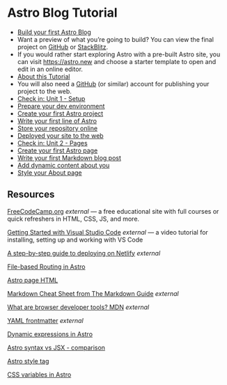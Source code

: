 # Astro Blog Tutorial
* [Build your first Astro Blog](https://docs.astro.build/en/tutorial/0-introduction/#:~:text=Build%20your%20first%20Astro%20Blog,-In%20this%20tutorial)
* Want a preview of what you’re going to build? You can view the final project on [GitHub](https://github.com/withastro/blog-tutorial-demo) or [StackBlitz](https://stackblitz.com/github/withastro/blog-tutorial-demo/tree/complete?file=src%2Fpages%2Findex.astro).
* If you would rather start exploring Astro with a pre-built Astro site, you can visit https://astro.new and choose a starter template to open and edit in an online editor.
* [About this Tutorial](https://docs.astro.build/en/tutorial/0-introduction/1/#:~:text=About%20this%20Tutorial,-What%20do%20I)
* You will also need a [GitHub](https://github.com/) (or similar) account for publishing your project to the web.
* [Check in: Unit 1 - Setup](https://docs.astro.build/en/tutorial/1-setup/#:~:text=Check%20in%3A%20Unit%201%20%2D%20Setup,-Now%20that%20you)
* [Prepare your dev environment](https://docs.astro.build/en/tutorial/1-setup/1/#:~:text=Prepare%20your%20dev%20environment,-GET%20READY%20TO)
* [Create your first Astro project](https://docs.astro.build/en/tutorial/1-setup/2/#:~:text=Create%20your%20first%20Astro%20project,-GET%20READY%20TO)
* [Write your first line of Astro](https://docs.astro.build/en/tutorial/1-setup/3/#:~:text=Write%20your%20first%20line%20of%20Astro,-GET%20READY%20TO)
* [Store your repository online](https://docs.astro.build/en/tutorial/1-setup/4/#:~:text=Store%20your%20repository%20online,-GET%20READY%20TO)
* [Deployed your site to the web](https://docs.astro.build/en/tutorial/1-setup/5/#:~:text=Deploy%20your%20site%20to%20the%20web,-GET%20READY%20TO)
* [Check in: Unit 2 - Pages](https://docs.astro.build/en/tutorial/2-pages/#:~:text=Check%20in%3A%20Unit%202%20%2D%20Pages,-Now%20that%20you)
* [Create your first Astro page](https://docs.astro.build/en/tutorial/2-pages/1/#:~:text=Create%20your%20first%20Astro%20page,-Now%20that%20you)
* [Write your first Markdown blog post](https://docs.astro.build/en/tutorial/2-pages/2/#:~:text=Write%20your%20first%20Markdown%20blog%20post,-Now%20that%20you)
* [Add dynamic content about you](https://docs.astro.build/en/tutorial/2-pages/3/#define-and-use-a-variable:~:text=Add%20dynamic%20content%20about%20you,-Now%20that%20you)
* [Style your About page](https://docs.astro.build/en/tutorial/2-pages/4/#:~:text=Style%20your%20About%20page,-Now%20that%20you)

## Resources
[FreeCodeCamp.org](https://freecodecamp.org/) *external* — a free educational site with full courses or quick refreshers in HTML, CSS, JS, and more.

[Getting Started with Visual Studio Code](https://code.visualstudio.com/docs/introvideos/basics) *external* — a video tutorial for installing, setting up and working with VS Code

[A step-by-step guide to deploying on Netlify](https://www.netlify.com/blog/2016/09/29/a-step-by-step-guide-deploying-on-netlify/) *external*

[File-based Routing in Astro](https://docs.astro.build/en/basics/astro-pages/#file-based-routing)

[Astro page HTML](https://docs.astro.build/en/basics/astro-pages/#astro-pages)

[Markdown Cheat Sheet from The Markdown Guide](https://www.markdownguide.org/cheat-sheet/) *external*

[What are browser developer tools? MDN](https://developer.mozilla.org/en-US/docs/Learn/Common_questions/What_are_browser_developer_tools) *external*

[YAML frontmatter](https://assemble.io/docs/YAML-front-matter.html) *external*

[Dynamic expressions in Astro](https://docs.astro.build/en/basics/astro-syntax/#jsx-like-expressions)

[Astro syntax vs JSX - comparison](https://docs.astro.build/en/basics/astro-syntax/#differences-between-astro-and-jsx)

[Astro style tag](https://docs.astro.build/en/guides/styling/#styling-in-astro)

[CSS variables in Astro](https://docs.astro.build/en/guides/styling/#css-variables)